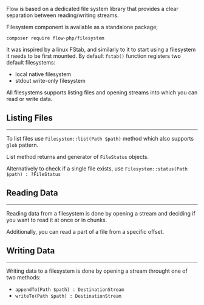 Flow is based on a dedicated file system library that provides a clear 
separation between reading/writing streams.  

Filesystem component is available as a standalone package; 

```
composer require flow-php/filesystem
```

It was inspired by a linux FStab, and similarly to it to start
using a filesystem it needs to be first mounted. 
By default `fstab()` function registers two default filesystems: 

- local native filesystem 
- stdout write-only filesystem

All filesystems supports listing files and opening streams
into which you can read or write data.

## Listing Files
---

To list files use `Filesystem::list(Path $path)` method
which also supports `glob` pattern.

List method returns and generator of `FileStatus` objects.

Alternatively to check if a single file exists, use `Filesystem::status(Path $path) : ?FileStatus`

## Reading Data
---

Reading data from a filesystem is done by opening a stream
and deciding if you want to read it at once or in chunks.

Additionally, you can read a part of a file from a specific offset.

## Writing Data
---

Writing data to a filesystem is done by opening a stream throught
one of two methods: 

- `appendTo(Path $path) : DestinationStream`
- `writeTo(Path $path) : DestinationStream`

